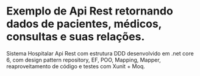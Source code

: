 # Exemplo de Api Rest retornando dados de pacientes, médicos, consultas e suas relações.

Sistema Hospitalar Api Rest com estrutura DDD desenvolvido em .net core 6, com design pattern repository, EF, POO, Mapping, Mapper, reaproveitamento de código e testes com Xunit + Moq.
